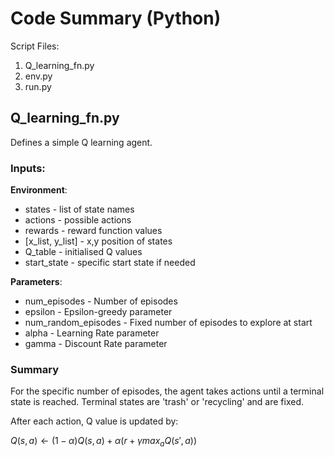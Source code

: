 # Code Summary (Python)

Script Files:

1. Q_learning_fn.py
2. env.py
3. run.py



## Q_learning_fn.py

Defines a simple Q learning agent.

### Inputs: 

**Environment**: 
  - states - list of state names
  - actions - possible actions
  - rewards - reward function values
  - [x_list, y_list] - x,y position of states
  - Q_table - initialised Q values
  - start_state - specific start state if needed
  
**Parameters**: 
  - num_episodes - Number of episodes  
  - epsilon - Epsilon-greedy parameter
  - num_random_episodes - Fixed number of episodes to explore at start
  - alpha - Learning Rate parameter
  - gamma - Discount Rate parameter

### Summary

For the specific number of episodes, the agent takes actions until a terminal state is reached. Terminal states are 'trash' or 'recycling' and are fixed.

After each action, Q value is updated by:

$`Q(s,a) \leftarrow (1-\alpha)Q(s,a) + \alpha(r + \gamma max_a Q(s',a))`$

